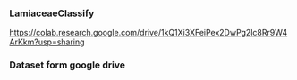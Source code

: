 ### LamiaceaeClassify
https://colab.research.google.com/drive/1kQ1Xi3XFeiPex2DwPg2lc8Rr9W4ArKkm?usp=sharing
 
### Dataset form google drive
